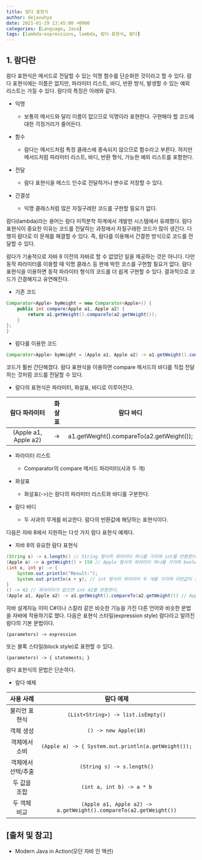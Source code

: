 ```yaml
---
title: 람다 표현식
author: dejavuhyo
date: 2021-01-29 13:45:00 +0900
categories: [Language, Java]
tags: [lambda-expressions, lambda, 람다-표현식, 람다]
---
```


## 1. 람다란
람다 표현식은 메서드로 전달할 수 있는 익명 함수를 단순화한 것이라고 할 수 있다. 람다 표현식에는 이름은 없지만, 파라미터 리스트, 바디, 반환 방식, 발생할 수 있는 예외 리스트는 가질 수 있다. 람다의 특징은 아래와 같다.

* 익명
  - 보통의 메서드와 달리 이름이 없으므로 익명이라 표현한다. 구현해야 할 코드에 대한 걱정거리가 줄어든다.

* 함수
  - 람다는 메서드처럼 특정 클래스에 종속되지 않으므로 함수라고 부른다. 하지만 메서드처럼 파라미터 리스트, 바디, 반환 형식, 가능한 예외 리스트를 포함한다.

* 전달
  - 람다 표현식을 메스드 인수로 전달하거나 변수로 저장할 수 있다.

* 간결성
  - 익명 클래스처럼 많은 자질구레한 코드를 구현할 필요가 없다.

람다(lambda)라는 용어는 람다 미적분학 하계에서 개발한 시스템에서 유래했다. 람다 표현식이 중요한 이유는 코드를 전달하는 과정에서 자질구레한 코드가 많이 생긴다. 다행히 람다로 이 문제를 해결할 수 있다. 즉, 람다를 이용해서 간결한 방식으로 코드를 전달할 수 있다.

람다가 기술적으로 자바 8 이전의 자바로 할 수 없었던 일을 제공하는 것은 아니다. 다만 동작 파라미터를 이용할 때 익명 클래스 등 판에 박힌 코스를 구현할 필요가 없다. 람다 표현식을 이용하면 동작 파라미터 형식의 코드를 더 쉽게 구현할 수 있다. 결과적으로 코드가 간결해지고 유연해진다.

* 기존 코드

```java
Comparator<Apple> byWeight = new Comparator<Apple>() {
	public int compare(Apple a1, Apple a2) {
		return a1.getWeight().compareTo(a2.getWeight());
	}
};
}
```

* 람다를 이용한 코드

```java
Comparator<Apple> byWeight = (Apple a1, Apple a2) -> a1.getWeight().compareTo(a2.getWeight());
```

코드가 훨씬 간단해졌다. 람다 표현식을 이용하면 compare 메서드의 바디를 직접 전달하는 것처럼 코드를 전달할 수 있다.

* 람다의 표현식은 파라미터, 화살표, 바디로 이루어진다.

| 람다 파라미터 | 화살표 | 람다 바디 |
|:-----:|:-----:|:-----:|
| (Apple a1, Apple a2) | -> | a1.getWeight().compareTo(a2.getWeight()); |

* 파라미터 리스트
  - Comparator의 compare 메서드 파라미터(사과 두 개)

* 화살표
  - 화살표(->)는 람다의 파라미터 리스트와 바디를 구분한다.

* 람다 바디
  - 두 사과의 무게를 비교한다. 람다의 반환값에 해당하는 표현식이다.

다음은 자바 8에서 지원하는 다섯 가지 람다 표현식 예제다.

* 자바 8의 유요한 람다 표현식

```java
(String s) -> s.length() // String 형식의 파라미터 하나를 가지며 int를 반환한다.람다 표현식에는 return이 함축되어 있으므로 return 문을 명시적으로 사용하지 않아도 된다.
(Apple a) -> a.getWeight() > 150 // Apple 형식의 파라미터 하나를 가지며 boolean(사과가 150그램 보다 무거운지 결정)을 반환한다.
(int x, int y) -> {
	System.out.println("Result:");
	System.out.println(x + y); // int 형식의 파라미터 두 개를 가지며 리턴값이 없다(void 리턴). 이 예제에서 볼 수 있듯이 람다 표현식은 어러 행의 문장을 포함할 수 있다.
}
() -> 42 // 파라미터가 없으면 int 42를 반환한다.
(Apple a1, Apple a2) -> a1.getWeight().compareTo(a2.getWeight()) // Apple 형식의 파라미터 두 개를 가지며 int(두 사과의 무게 비교 결과)를 반환한다.
```

자바 설계자능 이미 C#이나 스칼라 같은 비슷한 기능을 가진 다른 언어와 비슷한 문법을 자바에 적용하기로 했다. 다음은 표현식 스타일(expression style) 람다라고 알려진 람다의 기본 문법이다.

```text
(parameters) -> expression
```

또는 블록 스타일(block style)로 표현할 수 있다.

```text
(parameters) -> { statements; }
```

람다 표현식의 문법은 단순하다.

* 람다 예제

| 사용 사례 | 람다 예제 |
|:-----:|:-----:|
| 불리언 표현식 |  `(List<String>) -> list.isEmpty()` |
| 객체 생성 | `() -> new Apple(10)` |
| 객체에서 소비 | `(Apple a) -> { System.out.println(a.getWeight());` |
| 객체에서 선택/추출 | `(String s) -> s.length()` |
| 두 값을 조합 | `(int a, int b) -> a * b` |
| 두 객체 비교 | `(Apple a1, Apple a2) -> a.getWeight().compareTo(a2.getWeight())` |

## [출처 및 참고]
* Modern Java in Action(모던 자바 인 액션)
